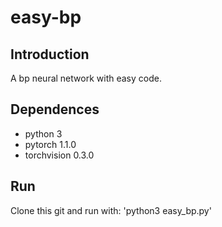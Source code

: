# easy-bp

## Introduction

A bp neural network with easy code.

## Dependences

* python 3<br>
* pytorch 1.1.0<br>
* torchvision 0.3.0<br>
## Run
Clone this git and run with:
'python3 easy_bp.py'
